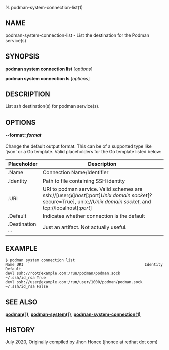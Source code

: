 % podman-system-connection-list(1)

## NAME
podman\-system\-connection\-list - List the destination for the Podman service(s)

## SYNOPSIS
**podman system connection list** [*options*]

**podman system connection ls** [*options*]

## DESCRIPTION
List ssh destination(s) for podman service(s).

## OPTIONS

#### **--format**=*format*

Change the default output format.  This can be of a supported type like 'json' or a Go template.
Valid placeholders for the Go template listed below:

| **Placeholder** | **Description**                                                               |
| --------------- | ----------------------------------------------------------------------------- |
| .Name           | Connection Name/Identifier |
| .Identity       | Path to file containing SSH identity |
| .URI            | URI to podman service. Valid schemes are ssh://[user@]*host*[:port]*Unix domain socket*[?secure=True], unix://*Unix domain socket*, and tcp://localhost[:*port*] |
| .Default        | Indicates whether connection is the default |
| .Destination ... | Just an artifact. Not actually useful. |

## EXAMPLE
```
$ podman system connection list
Name URI                                                      Identity	    Default
devl ssh://root@example.com:/run/podman/podman.sock           ~/.ssh/id_rsa True
devl ssh://user@example.com:/run/user/1000/podman/podman.sock ~/.ssh/id_rsa False
```
## SEE ALSO
**[podman(1)](podman.1.md)**, **[podman-system(1)](podman-system.1.md)**, **[podman-system-connection(1)](podman-system-connection.1.md)**

## HISTORY
July 2020, Originally compiled by Jhon Honce (jhonce at redhat dot com)
